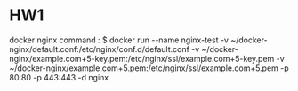 # HW1

docker nginx command : $ docker run --name nginx-test -v ~/docker-nginx/default.conf:/etc/nginx/conf.d/default.conf -v ~/docker-nginx/example.com+5-key.pem:/etc/nginx/ssl/example.com+5-key.pem -v ~/docker-nginx/example.com+5.pem:/etc/nginx/ssl/example.com+5.pem -p 80:80 -p 443:443 -d nginx
